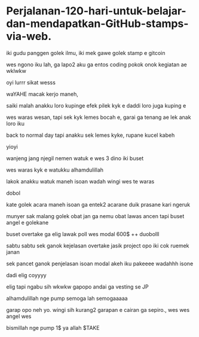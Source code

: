 # Perjalanan-120-hari-untuk-belajar-dan-mendapatkan-GitHub-stamps-via-web.
iki gudu panggen golek ilmu,
iki mek gawe golek stamp e gitcoin

wes ngono iku lah, ga lapo2
aku ga entos coding
pokok onok kegiatan ae wklwkw

oyi lurrr sikat wesss


waYAHE macak kerjo maneh, 

saiki malah anakku loro kupinge
efek pilek kyk e
daddi loro juga kuping e

wes waras wesan, tapi sek kyk lemes bocah e,
garai ga tenang ae lek anak loro iku

back to normal day
tapi anakku sek lemes kyke, 
rupane kucel kabeh


yioyi

wanjeng jang njegil nemen watuk e
wes 3 dino iki buset

wes waras kyk e watukku
alhamdulillah

lakok anakku watuk maneh isoan
wadah
wingi wes te waras

dobol

kate golek acara maneh isoan
ga entek2 acarane
duik prasane kari ngeruk

munyer sak malang
golek obat
jan ga nemu
obat lawas ancen
tapi buset angel e golekane

buset overtake ga elig
lawak poll 
wes modal 600$ ++
duobolll

sabtu sabtu sek ganok kejelasan overtake
jasik project opo iki cok
ruemek janan

sek pancet ganok penjelasan isoan
modal akeh iku pakeeee
wadahhh isone


dadi elig coyyyy

elig tapi ngabu sih wkwkw 
gapopo
andai ga vesting se JP 

alhamdulillah nge pump
semoga lah semogaaaaa


garap opo neh yo. wingi sih kurang2 garapan e
cairan ga sepiro., wes wes angel wes

bismillah nge pump 1$ ya allah $TAKE
